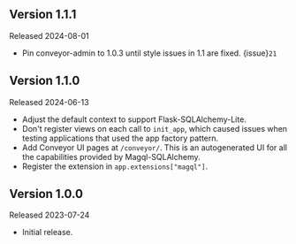 ## Version 1.1.1

Released 2024-08-01

-   Pin conveyor-admin to 1.0.3 until style issues in 1.1 are fixed. {issue}`21`


## Version 1.1.0

Released 2024-06-13

-   Adjust the default context to support Flask-SQLAlchemy-Lite.
-   Don't register views on each call to `init_app`, which caused issues when
    testing applications that used the app factory pattern.
-   Add Conveyor UI pages at `/conveyor/`. This is an autogenerated UI for all
    the capabilities provided by Magql-SQLAlchemy.
-   Register the extension in `app.extensions["magql"]`.


## Version 1.0.0

Released 2023-07-24

-   Initial release.
